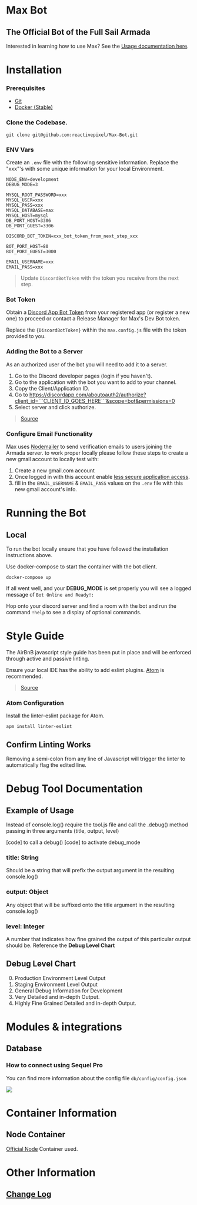 # Max Bot
## The Official Bot of the Full Sail Armada

Interested in learning how to use Max? See the [Usage documentation here](usage.md).

# Installation

### Prerequisites
* [Git](https://git-scm.com/downloads
)
* [Docker (Stable)](https://docs.docker.com/docker-for-mac/install/)

### Clone the Codebase.

```
git clone git@github.com:reactivepixel/Max-Bot.git
```

### ENV Vars


Create an ```.env``` file with the following sensitive information. Replace the "xxx"'s with some unique information for your local Environment.

```
NODE_ENV=development
DEBUG_MODE=3

MYSQL_ROOT_PASSWORD=xxx
MYSQL_USER=xxx
MYSQL_PASS=xxx
MYSQL_DATABASE=max
MYSQL_HOST=mysql
DB_PORT_HOST=3306
DB_PORT_GUEST=3306

DISCORD_BOT_TOKEN=xxx_bot_token_from_next_step_xxx

BOT_PORT_HOST=80
BOT_PORT_GUEST=3000

EMAIL_USERNAME=xxx
EMAIL_PASS=xxx
```

> Update ```DiscordBotToken``` with the token you receive from the next step.




### Bot Token

Obtain a [Discord App Bot Token](https://discordapp.com/developers/applications/me) from your registered app (or register a new one) to proceed or contact a Release Manager for Max's Dev Bot token.

Replace the ```{DiscordBotToken}``` within the ```max.config.js``` file with the token provided to you.

### Adding the Bot to a Server

As an authorized user of the bot you will need to add it to a server.

1. Go to the Discord developer pages (login if you haven't).
1. Go to the application with the bot you want to add to your channel.
1. Copy the Client/Application ID.
1. Go to https://discordapp.com/aboutoauth2/authorize?client_id=```CLIENT_ID_GOES_HERE```&scope=bot&permissions=0
1. Select server and click authorize.

> [Source](https://stackoverflow.com/questions/37689289/joining-a-server-with-the-discord-python-api)

### Configure Email Functionality
Max uses [Nodemailer](https://nodemailer.com/about/) to send verification emails to users joining the Armada server. to work proper locally please follow these steps to create a new gmail account to locally test with:

1. Create a new gmail.com account
2. Once logged in with this account enable [less secure application access](https://myaccount.google.com/u/1/lesssecureapps?pageId=none&pli=1).
3. fill in the ```EMAIL_USERNAME``` & ```EMAIL_PASS``` values on the ```.env``` file with this new gmail account's info.


# Running the Bot

## Local

To run the bot locally ensure that you have followed the installation instructions above.

Use docker-compose to start the container with the bot client.

```
docker-compose up
```

If all went well, and your **DEBUG_MODE** is set properly you will see a logged message of ```Bot Online and Ready!:```

Hop onto your discord server and find a room with the bot and run the command ```!help``` to see a display of optional commands.

# Style Guide

The AirBnB javascript style guide has been put in place and will be enforced through active and passive linting.

Ensure your local IDE has the ability to add eslint plugins. [Atom](https://atom.io) is recommended.

> [Source](https://github.com/airbnb/javascript/tree/master/packages/eslint-config-airbnb#eslint-config-airbnb-1)

### Atom Configuration

Install the linter-eslint package for Atom.

```
apm install linter-eslint
```


## Confirm Linting Works

Removing a semi-colon from any line of Javascript will trigger the linter to automatically flag the edited line.

# Debug Tool Documentation

## Example of Usage

Instead of console.log() require the tool.js file
and call the .debug() method passing in three arguments
(title, output, level)

[code] to call a debug()
[code] to activate debug_mode

### title: String

Should be a string that will prefix the output
argument in the resulting console.log()

### output: Object

Any object that will be suffixed onto the title
argument in the resulting console.log()

### level: Integer

A number that indicates how fine grained the output
of this particular output should be. Reference the **Debug Level Chart**

## Debug Level Chart

0. Production Environment Level Output
1. Staging Environment Level Output
2. General Debug Information for Development
3. Very Detailed and in-depth Output.
4. Highly Fine Grained Detailed and in-depth Output.


# Modules & integrations

## Database
### How to connect using Sequel Pro

You can find more information about the config file `db/config/config.json`

![](https://preview.ibb.co/d07YOG/Screen_Shot_2017_11_10_at_2_49_46_PM.png)


# Container Information

## Node Container

[Official Node](https://hub.docker.com/_/node/) Container used.

# Other Information

## [Change Log](changelog.md)
